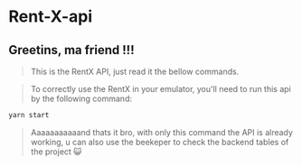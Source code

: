 # Rent-X-api

## Greetins, ma friend !!!

> This is the RentX API, just read it the bellow commands.

> To correctly use the RentX in your emulator, you'll need to run this api by the following command: 

```javascript
yarn start
```

> Aaaaaaaaaaand thats it bro, with only this command the API is already working, u can also use the beekeper to check the backend tables of the project 😺

